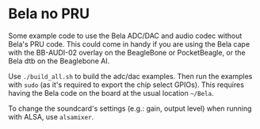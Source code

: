 # Bela no PRU

Some example code to use the Bela ADC/DAC and audio codec without Bela's PRU code.
This could come in handy if you are using the Bela cape with the BB-AUDI-02 overlay on the BeagleBone or PocketBeagle, or the Bela dtb on the Beaglebone AI.

Use `./build_all.sh` to build the adc/dac examples. Then run the examples with `sudo` (as it's required to export the chip select GPIOs). This requires having the Bela code on the board at the usual location `~/Bela`.

To change the soundcard's settings (e.g.: gain, output level) when running with ALSA, use `alsamixer`.

